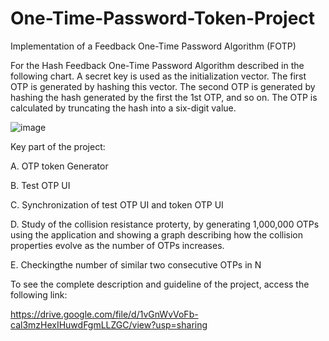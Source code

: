 # One-Time-Password-Token-Project

Implementation of a Feedback One-Time Password Algorithm (FOTP)

For the Hash Feedback One-Time Password Algorithm described in the following chart. A secret key is used as the initialization vector. The first OTP is generated by  hashing this vector. The second OTP is generated by hashing the hash generated by the first the 1st OTP, and so on. The OTP is calculated by truncating the hash into a six-digit value.

![image](https://user-images.githubusercontent.com/104933413/201512754-c0562e1d-c21b-4f8f-b992-80ffee955be2.png)

Key part of the project:

A.	OTP token Generator

B.	Test OTP UI

C.	Synchronization of test OTP UI and token OTP UI

D.  Study of the collision resistance proterty, by generating 1,000,000 OTPs using the application and showing a graph describing how the collision properties evolve as the number of OTPs increases.

E.  Checkingthe number of similar two consecutive OTPs in N

To see the complete description and guideline of the project, access the following link:

https://drive.google.com/file/d/1vGnWvVoFb-cal3mzHexIHuwdFgmLLZGC/view?usp=sharing
